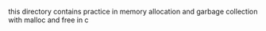 this directory contains practice in memory allocation and garbage collection with malloc and free in c
